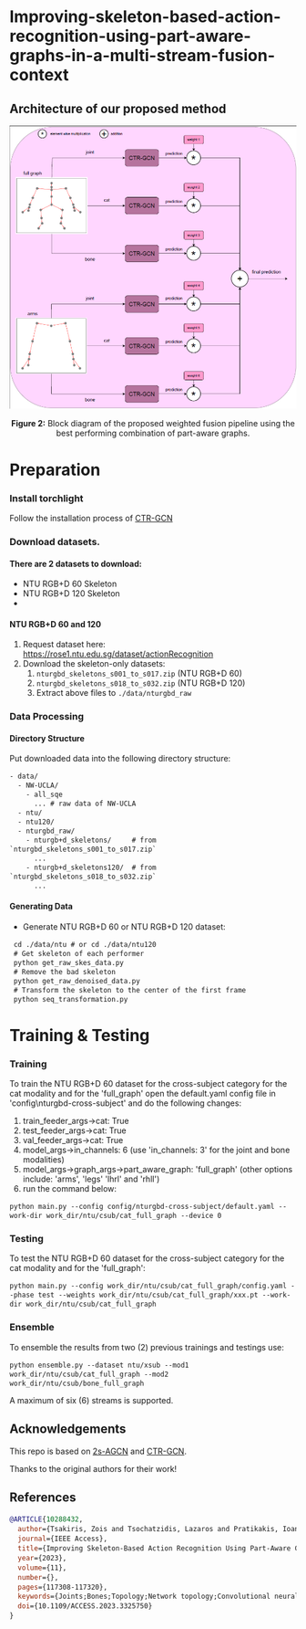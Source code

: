 # Improving-skeleton-based-action-recognition-using-part-aware-graphs-in-a-multi-stream-fusion-context

## Architecture of our proposed method

<p align="center">
   <img src="images/Architecture.png" alt="drawing" width="900"/>
</p>
<p align="center">
   <b>Figure 2:</b> Block diagram of the proposed weighted fusion pipeline using the best
performing combination of part-aware graphs.
</p>

# Preparation
### Install torchlight
Follow the installation process of [CTR-GCN](https://github.com/Uason-Chen/CTR-GCN)

### Download datasets.

#### There are 2 datasets to download:

- NTU RGB+D 60 Skeleton
- NTU RGB+D 120 Skeleton
- 
#### NTU RGB+D 60 and 120

1. Request dataset here: https://rose1.ntu.edu.sg/dataset/actionRecognition
2. Download the skeleton-only datasets:
   1. `nturgbd_skeletons_s001_to_s017.zip` (NTU RGB+D 60)
   2. `nturgbd_skeletons_s018_to_s032.zip` (NTU RGB+D 120)
   3. Extract above files to `./data/nturgbd_raw`


### Data Processing

#### Directory Structure

Put downloaded data into the following directory structure:

```
- data/
  - NW-UCLA/
    - all_sqe
      ... # raw data of NW-UCLA
  - ntu/
  - ntu120/
  - nturgbd_raw/
    - nturgb+d_skeletons/     # from `nturgbd_skeletons_s001_to_s017.zip`
      ...
    - nturgb+d_skeletons120/  # from `nturgbd_skeletons_s018_to_s032.zip`
      ...
```

#### Generating Data

- Generate NTU RGB+D 60 or NTU RGB+D 120 dataset:

```
 cd ./data/ntu # or cd ./data/ntu120
 # Get skeleton of each performer
 python get_raw_skes_data.py
 # Remove the bad skeleton 
 python get_raw_denoised_data.py
 # Transform the skeleton to the center of the first frame
 python seq_transformation.py
```


# Training & Testing

### Training

To train the NTU RGB+D 60 dataset for the cross-subject category for the cat modality and for the 'full_graph' open the default.yaml config file in 'config\nturgbd-cross-subject' and do the following changes:
1. train_feeder_args->cat: True
2. test_feeder_args->cat: True
3. val_feeder_args->cat: True
4. model_args->in_channels: 6 (use 'in_channels: 3' for the joint and bone modalities)
5. model_args->graph_args->part_aware_graph: 'full_graph' (other options include: 'arms', 'legs' 'lhrl' and 'rhll')
6. run the command below:

```
python main.py --config config/nturgbd-cross-subject/default.yaml --work-dir work_dir/ntu/csub/cat_full_graph --device 0
```

### Testing

To test the NTU RGB+D 60 dataset for the cross-subject category for the cat modality and for the 'full_graph':

```
python main.py --config work_dir/ntu/csub/cat_full_graph/config.yaml --phase test --weights work_dir/ntu/csub/cat_full_graph/xxx.pt --work-dir work_dir/ntu/csub/cat_full_graph
```

### Ensemble

To ensemble the results from two (2) previous trainings and testings use:

```
python ensemble.py --dataset ntu/xsub --mod1 work_dir/ntu/csub/cat_full_graph --mod2 work_dir/ntu/csub/bone_full_graph
```

A maximum of six (6) streams is supported.

## Acknowledgements

This repo is based on [2s-AGCN](https://github.com/lshiwjx/2s-AGCN) and [CTR-GCN](https://github.com/Uason-Chen/CTR-GCN).

Thanks to the original authors for their work!

## References

```bibtex
@ARTICLE{10288432,
  author={Tsakiris, Zois and Tsochatzidis, Lazaros and Pratikakis, Ioannis},
  journal={IEEE Access}, 
  title={Improving Skeleton-Based Action Recognition Using Part-Aware Graphs in a Multi-Stream Fusion Context}, 
  year={2023},
  volume={11},
  number={},
  pages={117308-117320},
  keywords={Joints;Bones;Topology;Network topology;Convolutional neural networks;Recurrent neural networks;Graph neural networks;Human activity recognition;Skeleton;Motion control;Graph convolutional networks;skeleton-based action recognition;part-aware graphs},
  doi={10.1109/ACCESS.2023.3325750}
}





